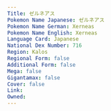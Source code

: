 ```yaml
---
﻿Title: ゼルネアス
Pokemon Name Japanese: ゼルネアス
Pokemon Name German: Xerneas
Pokemon Name English: Xerneas
Language Card: Japanese
National Dex Number: 716
Region: Kalos
Regional Form: false
Additional Form: false
Mega: false
Gigantamax: false
Cover: false
Link: 
Owned: 
---
```

